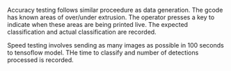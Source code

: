 Accuracy testing follows similar proceedure as data generation.
The gcode has known areas of over/under extrusion.
The operator presses a key to indicate when these areas are being printed live.
The expected classification and actual classification are recorded.

Speed testing involves sending as many images as possible in 100 seconds to tensoflow model.
THe time to classify and number of detections processed is recorded.